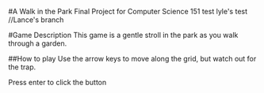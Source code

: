 #A Walk in the Park
Final Project for Computer Science 151
 test
 lyle's test
 //Lance's branch
 
 #Game Description 
 This game is a gentle stroll in the park as you walk through a garden. 
 
 ##How to play 
  Use the arrow keys to move along the grid, but watch out for the trap. 
  
  Press enter to click the button
